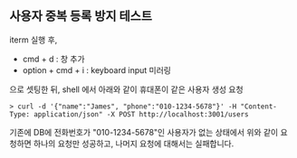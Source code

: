 ## 사용자 중복 등록 방지 테스트

iterm 실행 후,
* cmd + d : 창 추가
* option + cmd + i : keyboard input 미러링

으로 셋팅한 뒤, shell 에서 아래와 같이 휴대폰이 같은 사용자 생성 요청 

```
> curl -d '{"name":"James", "phone":"010-1234-5678"}' -H "Content-Type: application/json" -X POST http://localhost:3001/users
```
기존에 DB에 전화번호가 "010-1234-5678"인 사용자가 없는 상태에서 위와 같이 요청하면 하나의 요청만 성공하고, 나머지 요청에 대해서는 실패합니다.
